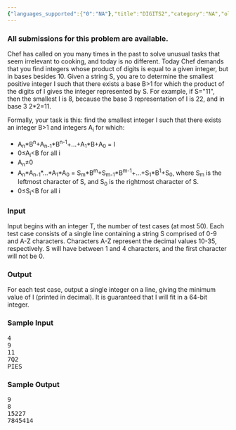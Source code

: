 ```yaml
---
{"languages_supported":{"0":"NA"},"title":"DIGITS2","category":"NA","old_version":true,"problem_code":"DIGITS2","tags":{"0":"NA"},"layout":"problem"}
---
```


<h3> All submissions for this problem are available. </h3><p>
Chef has called on you many times in the past to solve unusual tasks that
seem irrelevant to cooking, and today is no different.
Today Chef demands that you find integers whose product of digits is equal to a given integer,
but in bases besides 10.
Given a string S, you are to determine the smallest positive integer I such that there
exists a base B&gt;1 for which the product of the digits of I
gives the integer represented by S.
For example, if S="11", then the smallest I is 8, because the base 3
representation of I is 22, and in base 3 2*2=11.
</p>
<p>Formally, your task is this: find the smallest integer I such that there exists
an integer B&gt;1 and integers A<sub>i</sub> for which:
<ul>
<li>A<sub>n</sub>*B<sup>n</sup>+A<sub>n-1</sub>*B<sup>n-1</sup>+...+A<sub>1</sub>*B+A<sub>0</sub> = I</li>
<li>0≤A<sub>i</sub>&lt;B for all i</li>
<li>A<sub>n</sub>≠0</li>
<li>A<sub>n</sub>*A<sub>n-1</sub>*...*A<sub>1</sub>*A<sub>0</sub> = 
S<sub>m</sub>*B<sup>m</sup>+S<sub>m-1</sub>*B<sup>m-1</sup>+...+S<sub>1</sub>*B<sup>1</sup>+S<sub>0</sub>,
where S<sub>m</sub> is the leftmost character of S, and S<sub>0</sub> is the rightmost character of S.</li>
<li>0≤S<sub>i</sub>&lt;B for all i</li>
</ul>
</p>

<h3>Input</h3>
<p>Input begins with an integer T, the number of test cases (at most 50).
Each test case consists of a single line containing a string S
comprised of 0-9 and A-Z characters.
Characters A-Z represent the decimal values 10-35, respectively.  S will have between 1 and 4 characters, and the first character will not be 0.
</p>

<h3>Output</h3>
<p>For each test case, output a single integer on a line, giving the minimum
value of I (printed in decimal).
It is guaranteed that I will fit in a 64-bit integer.</p>

<h3>Sample Input</h3>
<pre>4
9
11
7Q2
PIES
</pre>

<h3>Sample Output</h3>
<pre>9
8
15227
7845414
</pre>    